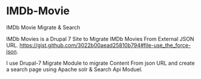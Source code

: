 # IMDb-Movie
IMDb Movie Migrate &amp; Search

IMDb Movies is a Drupal 7 Site to Migrate IMDb Movies From External JSON URL.
https://gist.github.com/3022b00aead25810b794#file-use_the_force-json.

I use Drupal-7 Migrate Module to migrate Content From json URL and create a search page using Apache solr &amp; Search Api Moduel.

